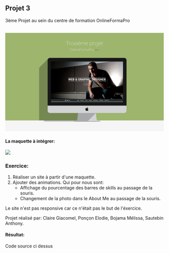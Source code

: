 <h2>Projet 3</h2>

3ème Projet au sein du centre de formation OnlineFormaPro<br/><br/>

![alt tag](Mockup.png)

<h4>La maquette à intégrer:</h4>
<img src="maquette.png"/>

<h3>Exercice:</h3>
<ol>
  <li>Réaliser un site à partir d'une maquette.</li>
  <li>Ajouter des animations. Qui pour nous sont:
      <ul>
          <li>Affichage du pourcentage des barres de skills au passage de la souris.</li>
          <li>Changement de la photo dans le About Me au passage de la souris.</li>
      </ul>
  </li>
</ol>


<p>Le site n'est pas responsive car ce n'était pas le but de l'éxercice.</p>

<p>Projet réalisé par: Claire Giacomel, Ponçon Elodie, Bojama Mélissa, Sautebin Anthony.<p>

<h4>Résultat:</h4>
<p>Code source ci dessus</p>
